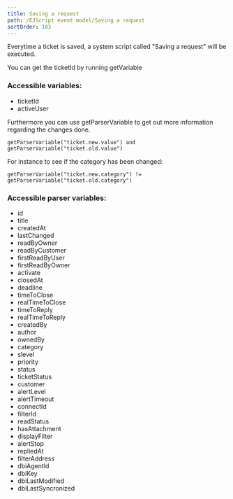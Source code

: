 ```yaml
---
title: Saving a request
path: /EJScript event model/Saving a request
sortOrder: 103
---
```


Everytime a ticket is saved, a system script called "Saving a request" will be executed.

You can get the ticketId by running getVariable

### Accessible variables:
- ticketId
- activeUser

Furthermore you can use getParserVariable to get out more information regarding the changes done.

    getParserVariable("ticket.new.value") and getParserVariable("ticket.old.value")
    

For instance to see if the category has been changed:

    getParserVariable("ticket.new.category") != getParserVariable("ticket.old.category")
    

### Accessible parser variables:
- id
- title
- createdAt
- lastChanged
- readByOwner
- readByCustomer
- firstReadByUser
- firstReadByOwner
- activate
- closedAt
- deadline
- timeToClose
- realTimeToClose
- timeToReply
- realTimeToReply
- createdBy
- author
- ownedBy
- category
- slevel
- priority
- status
- ticketStatus
- customer
- alertLevel
- alertTimeout
- connectId
- filterId
- readStatus
- hasAttachment
- displayFilter
- alertStop
- repliedAt
- filterAddress
- dbiAgentId
- dbiKey
- dbiLastModified
- dbiLastSyncronized


